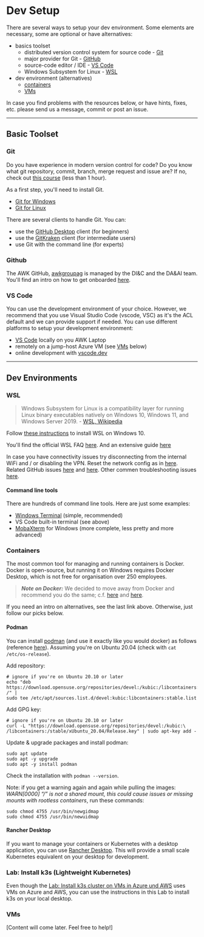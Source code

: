 # Dev Setup

There are several ways to setup your dev environment. Some elements are necessary, some are optional or have alternatives:

- basics toolset
  - distributed version control system for source code - [Git](#git)
  - major provider for Git - [GitHub](#github)
  - source-code editor / IDE - [VS Code](#VS-code)
  - Windows Subsystem for Linux - [WSL](#wsl)
- dev environment (alternatives)
  - [containers](#containers)
  - [VMs](#vms)

In case you find problems with the resources below, or have hints, fixes, etc. please send us a message, commit or post an issue.

---

## Basic Toolset

### Git

Do you have experience in modern version control for code? Do you know what git repository, commit, branch, merge request and issue are? If no, check out [this course](https://lab.github.com/githubtraining/introduction-to-github) (less than 1 hour).

As a first step, you'll need to install Git.

- [Git for Windows](https://git-scm.com/download/win)
- [Git for Linux](https://git-scm.com/book/en/v2/Getting-Started-Installing-Git)

There are several clients to handle Git. You can:

- use the [GitHub Desktop](https://desktop.github.com/) client (for beginners)
- use the [GitKraken](https://www.gitkraken.com/git-client) client (for intermediate users)
- use Git with the command line (for experts)

### Github

The AWK GitHub, [awkgroupag](https://github.com/awkgroupag) is managed by the DI&C and the DA&AI team. You'll find an intro on how to get onboarded [here](../Azure_version/part-2-use-cases/main.md).

### VS Code

You can use the development environment of your choice. However, we recommend that you use Visual Studio Code (vscode, VSC) as it's the ACL default and we can provide support if needed. You can use different platforms to setup your development environment:

- [VS Code](https://code.visualstudio.com/download) locally on you AWK Laptop
- remotely on a jump-host Azure VM (see [VMs](#vms) below)
- online development with [vscode.dev](https://vscode.dev/)

---

## Dev Environments

### WSL

> Windows Subsystem for Linux is a compatibility layer for running Linux binary executables natively on Windows 10, Windows 11, and Windows Server 2019. - [WSL, Wikipedia](https://en.wikipedia.org/wiki/Windows_Subsystem_for_Linux)

Follow [these instructions](https://www.windowscentral.com/install-windows-subsystem-linux-windows-10) to install WSL on Windows 10.

You'll find the official WSL FAQ [here](https://docs.microsoft.com/en-us/windows/wsl/faq). And an extensive guide [here](https://adamtheautomator.com/windows-subsystem-for-linux/)

In case you have connectivity issues try disconnecting from the internal WiFi and / or disabling the VPN. Reset the network config as in [here](https://stackoverflow.com/a/64545668/3188654). Related GitHub issues [here](https://github.com/microsoft/WSL/issues/4275) and [here](https://github.com/microsoft/WSL/issues/5068). Other commen troubleshooting issues [here](https://docs.microsoft.com/en-us/windows/wsl/troubleshooting).

#### Command line tools

There are hundreds of command line tools. Here are just some examples:

- [Windows Terminal](https://www.microsoft.com/en-us/p/windows-terminal/9n0dx20hk701) (simple, recommended)
- VS Code built-in terminal (see above)
- [MobaXterm](https://mobaxterm.mobatek.net/) for Windows (more complete, less pretty and more advanced)

### Containers

The most common tool for managing and running containers is Docker. Docker is open-source, but running it on Windows requires Docker Desktop, which is not free for organisation over 250 employees.

> **_Note on Docker:_** We decided to move away from Docker and recommend you do the same; c.f. [here](https://people.redhat.com/abach/OSAW/FILES/DAY1/5%20Moving%20on%20from%20Docker.pdf) and [here](https://martinheinz.dev/blog/35).

If you need an intro on alternatives, see the last link above. Otherwise, just follow our picks below.

#### Podman

You can install [podman](https://podman.io/) (and use it exactly like you would docker) as follows (reference [here](https://www.how2shout.com/linux/how-to-install-podman-on-ubuntu-20-04-wsl2/)). Assuming you're on Ubuntu 20.04 (check with `cat /etc/os-release`).

Add repository:

    # ignore if you're on Ubuntu 20.10 or later
    echo "deb https://download.opensuse.org/repositories/devel:/kubic:/libcontainers:/stable/xUbuntu_20.04/ /" |
    sudo tee /etc/apt/sources.list.d/devel:kubic:libcontainers:stable.list

Add GPG key:

    # ignore if you're on Ubuntu 20.10 or later
    curl -L "https://download.opensuse.org/repositories/devel:/kubic:\
    /libcontainers:/stable/xUbuntu_20.04/Release.key" | sudo apt-key add -

Update & upgrade packages and install podman:

    sudo apt update
    sudo apt -y upgrade
    sudo apt -y install podman

Check the installation with `podman --version`.

Note: if you get a warning again and again while pulling the images: *WARN[0000] “/” is not a shared mount, this could cause issues or missing mounts with rootless containers*, run these commands:

    sudo chmod 4755 /usr/bin/newgidmap
    sudo chmod 4755 /usr/bin/newuidmap

#### Rancher Desktop

If you want to manage your containers or Kubernetes with a desktop application, you can use [Rancher Desktop](https://rancherdesktop.io/). This will provide a small scale Kubernetes equivalent on your desktop for development.

### Lab: Install k3s (Lightweight Kubernetes)
Even though the [Lab: Install k3s cluster on VMs in Azure und AWS](./k3s_Azure_AWS/README.md) uses VMs on Azure and AWS, you can use the instructions in this Lab to install k3s on your local desktop.


### VMs

[Content will come later. Feel free to help!]
